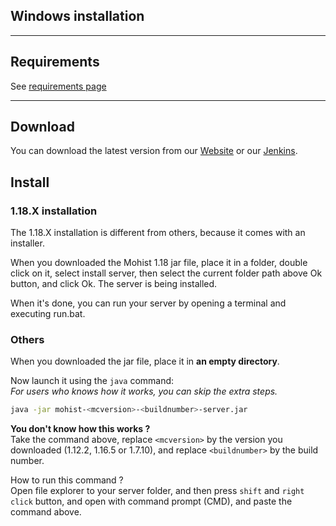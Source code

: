 ## Windows installation

---
Requirements
---

See [requirements page](install/requirements.md)

---
Download
---

You can download the latest version from our [Website](https://mohistmc.com/download) or our [Jenkins](https://ci.codemc.org/job/MohistMC/).

Install
---

### 1.18.X installation

The 1.18.X installation is different from others, because it comes with an installer.

When you downloaded the Mohist 1.18 jar file, place it in a folder, double click on it, select install server, then select the current folder path above Ok button, and click Ok.
The server is being installed.  

When it's done, you can run your server by opening a terminal and executing run.bat.

### Others

When you downloaded the jar file, place it in **an empty directory**.

Now launch it using the `java` command:     
_For users who knows how it works, you can skip the extra steps._

```bash
java -jar mohist-<mcversion>-<buildnumber>-server.jar
```

**You don't know how this works ?**    
Take the command above, replace `<mcversion>` by the version you downloaded (1.12.2, 1.16.5 or 1.7.10), and replace `<buildnumber>` by the build number.    

How to run this command ?     
Open file explorer to your server folder, and then press `shift` and `right click` button, and open with command prompt (CMD), and paste the command above.
